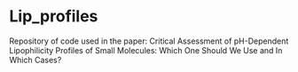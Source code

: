 # Lip_profiles
Repository of code used in the paper: Critical Assessment of pH-Dependent Lipophilicity Profiles of Small Molecules: Which One Should We Use and In Which Cases?
